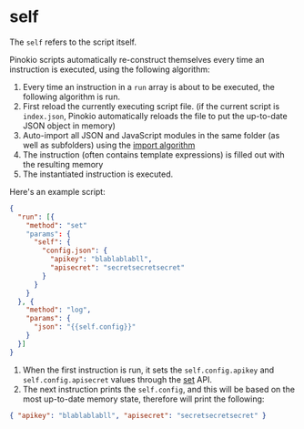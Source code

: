# self

The `self` refers to the script itself.

Pinokio scripts automatically re-construct themselves every time an instruction is executed, using the following algorithm:

1. Every time an instruction in a `run` array is about to be executed, the following algorithm is run.
2. First reload the currently executing script file. (if the current script is `index.json`, Pinokio automatically reloads the file to put the up-to-date JSON object in memory)
3. Auto-import all JSON and JavaScript modules in the same folder (as well as subfolders) using the [import algorithm](#_13-import)
4. The instruction (often contains template expressions) is filled out with the resulting memory
5. The instantiated instruction is executed.


Here's an example script:

```json
{
  "run": [{
    "method": "set"
    "params": {
      "self": {
        "config.json": {
          "apikey": "blablablabll",
          "apisecret": "secretsecretsecret"
        }
      }
    }
  }, {
    "method": "log",
    "params": {
      "json": "{{self.config}}" 
    }
  }]
}
```

1. When the first instruction is run, it sets the `self.config.apikey` and `self.config.apisecret` values through the [set](../api/datastructure#set) API.
2. The next instruction prints the `self.config`, and this will be based on the most up-to-date memory state, therefore will print the following:

```json
{ "apikey": "blablablabll", "apisecret": "secretsecretsecret" }
```

